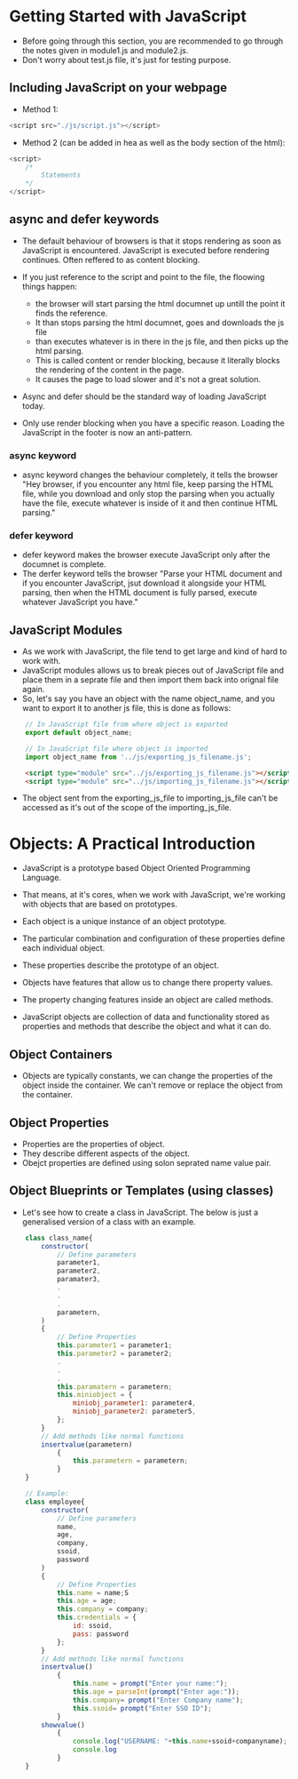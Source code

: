 # Getting Started with JavaScript

- Before going through this section, you are recommended to go through the notes given in module1.js and module2.js.
- Don't worry about test.js file, it's just for testing purpose.

## Including JavaScript on your webpage

- Method 1:
```javascript
<script src="./js/script.js"></script>
```

- Method 2 (can be added in hea as well as the body section of the html):
```javascript
<script>
    /*
        Statements
    */
</script>
```

## async and defer keywords

- The default behaviour of browsers is that it stops rendering as soon as JavaScript is encountered. JavaScript is executed before rendering continues. Often reffered to as content blocking.
- If you just reference to the script  and point to the file, the floowing things happen:
  - the browser will start parsing the html documnet up untill the point it finds the reference.
  - It than stops parsing the html documnet, goes and downloads the js file
  - than executes whatever is in there in the js file, and then picks up the html parsing.
  - This is called content or render blocking, because it literally blocks the rendering of the content in the page.
  - It causes the page to load slower and it's not a great solution.

- Async and defer should be the standard way of loading JavaScript today.
- Only use render blocking when you have a specific reason. Loading the JavaScript in the footer is now an anti-pattern.

### async keyword
- async keyword changes the behaviour completely, it tells the browser "Hey browser, if you encounter any html file, keep parsing the HTML file, while you download and only stop the parsing when you actually have the file, execute whatever is inside of it and then continue HTML parsing."

### defer keyword
- defer keyword makes the browser execute JavaScript only after the documnet is complete.
- The derfer keyword tells the browser "Parse your HTML document and if you encounter JavaScript, jsut download it alongside your HTML parsing, then when the HTML document is fully parsed, execute whatever JavaScript you have."

## JavaScript Modules
- As we work with JavaScript, the file tend to get large and kind of hard to work with.
- JavaScript modules allows us to break pieces out of JavaScript file and place them in a seprate file and then import them back into orignal file again.
- So, let's say you have an object with the name object_name, and you want to export it to another js file, this is done as follows:
```javascript
    // In JavaScript file from where object is exported
    export default object_name;
```
```javascript
    // In JavaScript file where object is imported
    import object_name from '../js/exporting_js_filename.js';
```
```html
    <script type="module" src="../js/exporting_js_filename.js"></script>
    <script type="module" src="../js/importing_js_filename.js"></script>
```
- The object sent from the exporting_js_file to importing_js_file can't be accessed as it's out of the scope of the importing_js_file.

# Objects: A Practical Introduction
- JavaScript is a prototype based Object Oriented Programming Language.
- That means, at it's cores, when we work with JavaScript, we're working with objects that are based on prototypes.
- Each object is a unique instance of an object prototype.
- The particular combination and configuration of these properties define each individual object.
- These properties describe the prototype of an object.
- Objects have features that allow us to change there property values.
- The property changing features inside an object are called methods.

- JavaScript objects are collection of data and functionality stored as properties and methods that describe the object and what it can do.

## Object Containers
- Objects are typically constants, we can change the properties of the object inside the container. We can't remove or replace the object from the container.

## Object Properties
- Properties are the properties of object.
- They describe different aspects of the object.
- Obejct properties are defined using solon seprated name value pair.

## Object Blueprints or Templates (using classes)
- Let's see how to create a class in JavaScript. The below is just a generalised version of a class with an example.
```javascript
    class class_name{
        constructor(
            // Define parameters
            parameter1,
            parameter2,
            paramater3,
            .
            .
            .
            parametern,
        )
        {
            // Define Properties
            this.parameter1 = parameter1;
            this.parameter2 = parameter2;
            .
            .
            .
            this.paramatern = parametern;
            this.miniobject = {
                miniobj_parameter1: parameter4,
                miniobj_parameter2: parameter5,
            };
        }
        // Add methods like normal functions
        insertvalue(parametern)
            {
                this.parametern = parametern;
            }
    }

    // Example:
    class employee{
        constructor(
            // Define parameters
            name,
            age,
            company,
            ssoid,
            password
        )
        {
            // Define Properties
            this.name = name;S
            this.age = age;
            this.company = company;
            this.credentials = {
                id: ssoid,
                pass: password
            };
        }
        // Add methods like normal functions
        insertvalue()
            {
                this.name = prompt("Enter your name:");
                this.age = parseInt(prompt("Enter age:"));
                this.company= prompt("Enter Company name");
                this.ssoid= prompt("Enter SSO ID");
            }
        showvalue()
            {
                console.log("USERNAME: "+this.name+ssoid+companyname);
                console.log
            }
    }
```